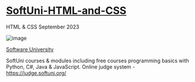 # [SoftUni-HTML-and-CSS](https://softuni.bg/modules/132/js-front-end/1426)

HTML & CSS September 2023

![image](https://user-images.githubusercontent.com/114246903/193458675-e27f99df-28b1-496b-9c5a-21e9c3e67402.png)

[Software University](https://softuni.bg/)

SoftUni courses & modules including free courses programming basics with Python, C#, Java & JavaScript.
Online judge system - https://judge.softuni.org/
